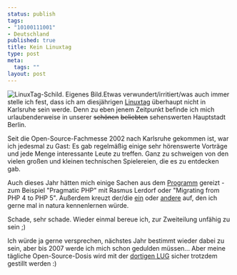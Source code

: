```yaml
--- 
status: publish
tags: 
- "10100111001"
- Deutschland
published: true
title: Kein Linuxtag
type: post
meta: 
  tags: ""
layout: post
---
```

<img src='http://fredericiana.de/uploads/linuxtagschild.jpg' alt='LinuxTag-Schild. Eigenes Bild.' class="alignleft" />Etwas verwundert/irritiert/was auch immer stelle ich fest, dass ich am diesjährigen <a href="http://www.linuxtag.org/">Linuxtag</a> überhaupt nicht in Karlsruhe sein werde. Denn zu eben jenem Zeitpunkt befinde ich mich urlaubenderweise in unserer <del>schönen</del> <del>beliebten</del> sehenswerten Hauptstadt Berlin.

Seit die Open-Source-Fachmesse 2002 nach Karlsruhe gekommen ist, war ich jedesmal zu Gast: Es gab regelmäßig einige sehr hörenswerte Vorträge und jede Menge interessante Leute zu treffen. Ganz zu schweigen von den vielen großen und kleinen technischen Spielereien, die es zu entdecken gab.

Auch dieses Jahr hätten mich einige Sachen aus dem <a href="http://www.linuxtag.org/typo3site/foren-do.html?&L=0">Programm</a> gereizt - zum Beispiel "Pragmatic PHP" mit Rasmus Lerdorf oder "Migrating from PHP 4 to PHP 5". Außerdem kreuzt der/die <a href="http://garv.info/serendipity/archives/660-LinuxTag-2005.html">ein</a> oder <a href="http://paland.net/blog/index.php/2005/05/21/370-linuxtag-vortrage-stehen-fest">andere</a> auf, den ich gerne mal in natura kennenlernen würde.

Schade, sehr schade. Wieder einmal bereue ich, zur Zweiteilung unfähig zu sein ;)

Ich würde ja gerne versprechen, nächstes Jahr bestimmt wieder dabei zu sein, aber bis 2007 werde ich mich schon gedulden müssen... Aber meine tägliche Open-Source-Dosis wird mit der <a href="http://fredericiana.de/archives/2005/05/31/gute-lug/">dortigen LUG</a> sicher trotzdem gestillt werden :)
